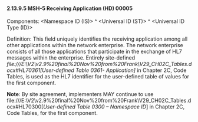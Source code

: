 #### 2.13.9.5 MSH-5 Receiving Application (HD) 00005

Components: &lt;Namespace ID (IS)> ^ &lt;Universal ID (ST)> ^ &lt;Universal ID Type (ID)>

Definition: This field uniquely identifies the receiving application among all other applications within the network enterprise. The network enterprise consists of all those applications that participate in the exchange of HL7 messages within the enterprise. Entirely site-defined _file:///E:\V2\v2.9%20final%20Nov%20from%20Frank\V29_CH02C_Tables.docx#HL70361[User-defined Table 0361- Application]_ in Chapter 2C, Code Tables, is used as the HL7 identifier for the user-defined table of values for the first component.

**Note**: By site agreement, implementers MAY continue to use file:///E:\V2\v2.9%20final%20Nov%20from%20Frank\V29_CH02C_Tables.docx#HL70300[_User-defined Table 0300 – Namespace ID_] in Chapter 2C, Code Tables, for the first component.
